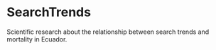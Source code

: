 # SearchTrends
Scientific research about the relationship between search trends and mortality in Ecuador. 
